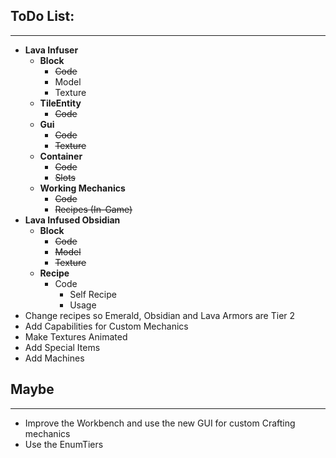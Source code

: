 ## ToDo List:
---
+ **Lava Infuser**
  + **Block**
    + ~~Code~~
    + Model
    + Texture
  + **TileEntity**
    + ~~Code~~
  + **Gui**
    + ~~Code~~
    + ~~Texture~~
  + **Container**
    + ~~Code~~
    + ~~Slots~~
  + **Working Mechanics**
    + ~~Code~~
    + ~~Recipes (In-Game)~~
+ **Lava Infused Obsidian**
  + **Block**
    + ~~Code~~
    + ~~Model~~
    + ~~Texture~~
  + **Recipe**
    + Code
      + Self Recipe
      + Usage
+ Change recipes so Emerald, Obsidian and Lava Armors are Tier 2
+ Add Capabilities for Custom Mechanics
+ Make Textures Animated
+ Add Special Items
+ Add Machines

## Maybe
---
+ Improve the Workbench and use the new GUI for custom Crafting mechanics
+ Use the EnumTiers
